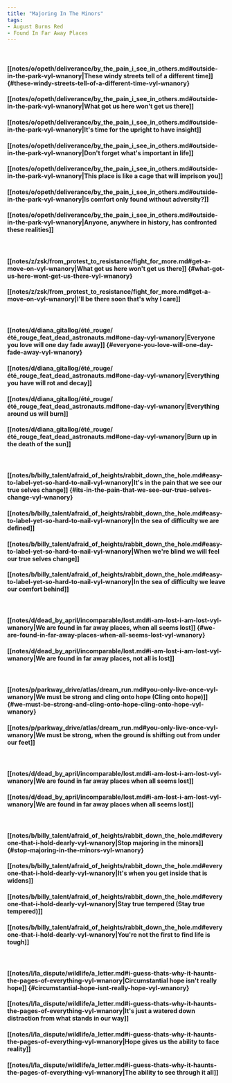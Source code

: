 ```yaml
---
title: "Majoring In The Minors"
tags:
- August Burns Red
- Found In Far Away Places
---
```

&nbsp;
#### [[notes/o/opeth/deliverance/by_the_pain_i_see_in_others.md#outside-in-the-park-vyl-wnanory|These windy streets tell of a different time]] {#these-windy-streets-tell-of-a-different-time-vyl-wnanory}
#### [[notes/o/opeth/deliverance/by_the_pain_i_see_in_others.md#outside-in-the-park-vyl-wnanory|What got us here won't get us there]]
#### [[notes/o/opeth/deliverance/by_the_pain_i_see_in_others.md#outside-in-the-park-vyl-wnanory|It's time for the upright to have insight]]
#### [[notes/o/opeth/deliverance/by_the_pain_i_see_in_others.md#outside-in-the-park-vyl-wnanory|Don't forget what's important in life]]
#### [[notes/o/opeth/deliverance/by_the_pain_i_see_in_others.md#outside-in-the-park-vyl-wnanory|This place is like a cage that will imprison you]]
#### [[notes/o/opeth/deliverance/by_the_pain_i_see_in_others.md#outside-in-the-park-vyl-wnanory|Is comfort only found without adversity?]]
#### [[notes/o/opeth/deliverance/by_the_pain_i_see_in_others.md#outside-in-the-park-vyl-wnanory|Anyone, anywhere in history, has confronted these realities]]
&nbsp;
#### [[notes/z/zsk/from_protest_to_resistance/fight_for_more.md#get-a-move-on-vyl-wnanory|What got us here won't get us there]] {#what-got-us-here-wont-get-us-there-vyl-wnanory}
#### [[notes/z/zsk/from_protest_to_resistance/fight_for_more.md#get-a-move-on-vyl-wnanory|I'll be there soon that's why I care]]
&nbsp;
#### [[notes/d/diana_gitallog/été_rouge/été_rouge_feat_dead_astronauts.md#one-day-vyl-wnanory|Everyone you love will one day fade away]] {#everyone-you-love-will-one-day-fade-away-vyl-wnanory}
#### [[notes/d/diana_gitallog/été_rouge/été_rouge_feat_dead_astronauts.md#one-day-vyl-wnanory|Everything you have will rot and decay]]
#### [[notes/d/diana_gitallog/été_rouge/été_rouge_feat_dead_astronauts.md#one-day-vyl-wnanory|Everything around us will burn]]
#### [[notes/d/diana_gitallog/été_rouge/été_rouge_feat_dead_astronauts.md#one-day-vyl-wnanory|Burn up in the death of the sun]]
&nbsp;
#### [[notes/b/billy_talent/afraid_of_heights/rabbit_down_the_hole.md#easy-to-label-yet-so-hard-to-nail-vyl-wnanory|It's in the pain that we see our true selves change]] {#its-in-the-pain-that-we-see-our-true-selves-change-vyl-wnanory}
#### [[notes/b/billy_talent/afraid_of_heights/rabbit_down_the_hole.md#easy-to-label-yet-so-hard-to-nail-vyl-wnanory|In the sea of difficulty we are defined]]
#### [[notes/b/billy_talent/afraid_of_heights/rabbit_down_the_hole.md#easy-to-label-yet-so-hard-to-nail-vyl-wnanory|When we're blind we will feel our true selves change]]
#### [[notes/b/billy_talent/afraid_of_heights/rabbit_down_the_hole.md#easy-to-label-yet-so-hard-to-nail-vyl-wnanory|In the sea of difficulty we leave our comfort behind]]
&nbsp;
#### [[notes/d/dead_by_april/incomparable/lost.md#i-am-lost-i-am-lost-vyl-wnanory|We are found in far away places, when all seems lost]] {#we-are-found-in-far-away-places-when-all-seems-lost-vyl-wnanory}
#### [[notes/d/dead_by_april/incomparable/lost.md#i-am-lost-i-am-lost-vyl-wnanory|We are found in far away places, not all is lost]]
&nbsp;
#### [[notes/p/parkway_drive/atlas/dream_run.md#you-only-live-once-vyl-wnanory|We must be strong and cling onto hope (Cling onto hope)]] {#we-must-be-strong-and-cling-onto-hope-cling-onto-hope-vyl-wnanory}
#### [[notes/p/parkway_drive/atlas/dream_run.md#you-only-live-once-vyl-wnanory|We must be strong, when the ground is shifting out from under our feet]]
&nbsp;
#### [[notes/d/dead_by_april/incomparable/lost.md#i-am-lost-i-am-lost-vyl-wnanory|We are found in far away places when all seems lost]]
#### [[notes/d/dead_by_april/incomparable/lost.md#i-am-lost-i-am-lost-vyl-wnanory|We are found in far away places when all seems lost]]
&nbsp;
#### [[notes/b/billy_talent/afraid_of_heights/rabbit_down_the_hole.md#everyone-that-i-hold-dearly-vyl-wnanory|Stop majoring in the minors]] {#stop-majoring-in-the-minors-vyl-wnanory}
#### [[notes/b/billy_talent/afraid_of_heights/rabbit_down_the_hole.md#everyone-that-i-hold-dearly-vyl-wnanory|It's when you get inside that is widens]]
#### [[notes/b/billy_talent/afraid_of_heights/rabbit_down_the_hole.md#everyone-that-i-hold-dearly-vyl-wnanory|Stay true tempered (Stay true tempered)]]
#### [[notes/b/billy_talent/afraid_of_heights/rabbit_down_the_hole.md#everyone-that-i-hold-dearly-vyl-wnanory|You're not the first to find life is tough]]
&nbsp;
#### [[notes/l/la_dispute/wildlife/a_letter.md#i-guess-thats-why-it-haunts-the-pages-of-everything-vyl-wnanory|Circumstantial hope isn't really hope]] {#circumstantial-hope-isnt-really-hope-vyl-wnanory}
#### [[notes/l/la_dispute/wildlife/a_letter.md#i-guess-thats-why-it-haunts-the-pages-of-everything-vyl-wnanory|It's just a watered down distraction from what stands in our way]]
#### [[notes/l/la_dispute/wildlife/a_letter.md#i-guess-thats-why-it-haunts-the-pages-of-everything-vyl-wnanory|Hope gives us the ability to face reality]]
#### [[notes/l/la_dispute/wildlife/a_letter.md#i-guess-thats-why-it-haunts-the-pages-of-everything-vyl-wnanory|The ability to see through it all]]
